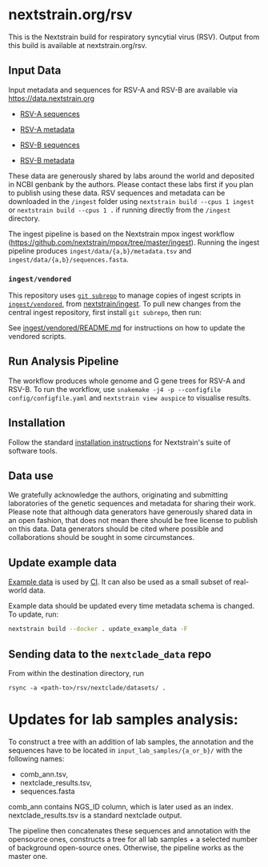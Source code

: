 # nextstrain.org/rsv

This is the Nextstrain build for respiratory syncytial virus (RSV). Output from this build is available at nextstrain.org/rsv.

## Input Data

Input metadata and sequences for RSV-A and RSV-B are available via <https://data.nextstrain.org>

- [RSV-A sequences](https://data.nextstrain.org/files/workflows/rsv/a/sequences.fasta.xz)
- [RSV-A metadata](https://data.nextstrain.org/files/workflows/rsv/a/metadata.tsv.gz)

- [RSV-B sequences](https://data.nextstrain.org/files/workflows/rsv/b/sequences.fasta.xz)
- [RSV-B metadata](https://data.nextstrain.org/files/workflows/rsv/b/metadata.tsv.gz)

These data are generously shared by labs around the world and deposited in NCBI genbank by the authors.
Please contact these labs first if you plan to publish using these data.
RSV sequences and metadata can be downloaded in the `/ingest` folder using
`nextstrain build --cpus 1 ingest` or `nextstrain build --cpus 1 .` if running directly from the `/ingest` directory.

The ingest pipeline is based on the Nextstrain mpox ingest workflow (<https://github.com/nextstrain/mpox/tree/master/ingest>).
Running the ingest pipeline produces `ingest/data/{a,b}/metadata.tsv` and `ingest/data/{a,b}/sequences.fasta`.

### `ingest/vendored`

This repository uses [`git subrepo`](https://github.com/ingydotnet/git-subrepo) to manage copies of ingest scripts in [`ingest/vendored`](./ingest/vendored), from [nextstrain/ingest](https://github.com/nextstrain/ingest). To pull new changes from the central ingest repository, first install `git subrepo`, then run:

See [ingest/vendored/README.md](./ingest/vendored/README.md#vendoring) for instructions on how to update the vendored scripts.

## Run Analysis Pipeline

The workflow produces whole genome and G gene trees for RSV-A and RSV-B.
To run the workflow, use `snakemake -j4 -p --configfile config/configfile.yaml` and `nextstrain view auspice` to visualise results.

## Installation

Follow the standard [installation instructions](https://docs.nextstrain.org/en/latest/install.html) for Nextstrain's suite of software tools.

## Data use

We gratefully acknowledge the authors, originating and submitting laboratories of the genetic sequences and metadata for sharing their work. Please note that although data generators have generously shared data in an open fashion, that does not mean there should be free license to publish on this data. Data generators should be cited where possible and collaborations should be sought in some circumstances.

## Update example data

[Example data](./example_data/) is used by [CI](https://github.com/nextstrain/rsv/actions/workflows/ci.yaml). It can also be used as a small subset of real-world data.

Example data should be updated every time metadata schema is changed. To update, run:

```sh
nextstrain build --docker . update_example_data -F
```


## Sending data to the `nextclade_data` repo

From within the destination directory, run
```
rsync -a <path-to>/rsv/nextclade/datasets/ .
```
# Updates for lab samples analysis:

To construct a tree with an addition of lab samples, the annotation and the sequences have to be located in `input_lab_samples/{a_or_b}/` with the following names:
- comb_ann.tsv,
- nextclade_results.tsv,
- sequences.fasta

comb_ann contains NGS_ID column, which is later used as an index. nextclade_results.tsv is a standard nextclade output.

The pipeline then concatenates these sequences and annotation with the opensource ones, constructs a tree for all lab samples + a selected number of background open-source ones. Otherwise, the pipeline works as the master one.
